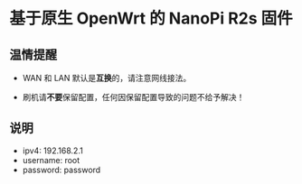 # 基于原生 OpenWrt 的 NanoPi R2s 固件

## 温情提醒

- WAN 和 LAN 默认是**互换**的，请注意网线接法。

- 刷机请**不要**保留配置，任何因保留配置导致的问题不给予解决！

## 说明

- ipv4: 192.168.2.1
- username: root
- password: password

